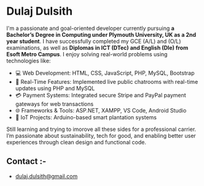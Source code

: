# Dulaj Dulsith
I'm a passionate and goal-oriented developer currently pursuing **a Bachelor’s Degree in Computing under Plymouth University, UK as a 2nd year student**. I have successfully completed my GCE  (A/L) and (O/L) examinations, as well as **Diplomas in ICT (DTec) and English (DIe) from Esoft Metro Campus**. I enjoy solving real-world problems using technologies like:

- 💻 Web Development: HTML, CSS, JavaScript, PHP, MySQL, Bootstrap
- 💬 Real-Time Features: Implemented live public chatrooms with real-time updates using PHP and MySQL
- 💳 Payment Systems: Integrated secure Stripe and PayPal payment gateways for web transactions
- 🌐 Frameworks & Tools: ASP.NET, XAMPP, VS Code, Android Studio
- 🔌 IoT Projects: Arduino-based smart plantation systems

Still learning and trying to imorove all these sides for a professional carrier. I’m passionate about sustainability, tech for good, and enabling better user experiences through clean design and functional code.

## Contact :-
- dulaj.dulsith@gmail.com
